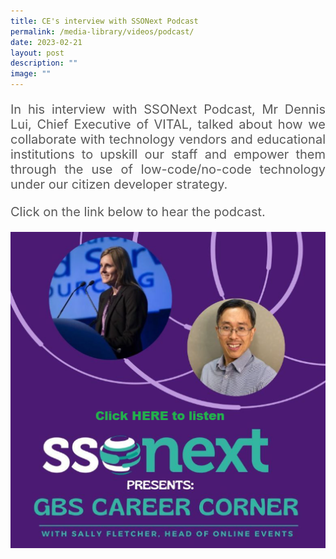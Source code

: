 ```yaml
---
title: CE's interview with SSONext Podcast
permalink: /media-library/videos/podcast/
date: 2023-02-21
layout: post
description: ""
image: ""
---
```

<p style="font-size: 20px;color:#585858;text-align:justify;">In his interview with SSONext Podcast, Mr Dennis Lui, Chief Executive of VITAL, talked about how we collaborate with technology vendors and educational institutions to upskill our staff and empower them through the use of low-code/no-code technology under our citizen developer strategy.</p>

<p style="font-size: 20px;color:#585858;text-align:justify;">Click on the link below to hear the podcast.</p>

<a href="https://ssonetwork.libsyn.com/gbs-careers-corner-dennis-lui-on-the-power-of-collaboration-to-empower-and-upskill-employees"><img src="/images/media/ssonext.png"></a>